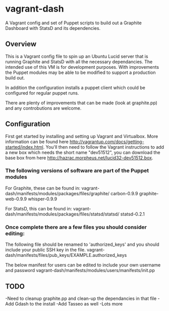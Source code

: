 # vagrant-dash

A Vagrant config and set of Puppet scripts to build out a Graphite Dashboard with StatsD and its dependencies.

## Overview

This is a Vagrant config file to spin up an Ubuntu Lucid server that is running Graphite and StatsD with all the necessary dependancies. The intended use of this VM is for development purposes.  With improvements the Puppet modules may be able to be modified to support a production build out.

In addition the configuration installs a puppet client which could be configured for regular puppet runs.

 There are plenty of improvements that can be made (look at graphite.pp) and any controbutions are welcome.

## Configuration

First get started by installing and setting up Vagrant and Virtualbox.  More information can be found here <http://vagrantup.com/docs/getting-started/index.html>. You'll then need to follow the Vagrant instructions to add a new box which needs the short name "dev51512", you can download the base box from here <http://hazrac.morpheus.net/lucid32-dev51512.box>.

### The following versions of software are part of the Puppet modules
For Graphite, these can be found in: vagrant-dash/manifests/modules/packages/files/graphite/
carbon-0.9.9
graphite-web-0.9.9
whisper-0.9.9

For StatsD, this can be found in: vagrant-dash/manifests/modules/packages/files/statsd/statsd/
statsd-0.2.1


### Once complete there are a few files you should consider editing:

The following file should be renamed to 'authorized_keys' and you should include your public SSH key in the file.
vagrant-dash/manifests/files/pub_keys/EXAMPLE.authorized_keys

The below manifest for users can be edited to include your own username and password
vagrant-dash/manifests/modules/users/manifests/init.pp

## TODO

-Need to cleanup graphite.pp and clean-up the dependancies in that file
-Add Gdash to the install
-Add Tasseo as well
-Lots more


